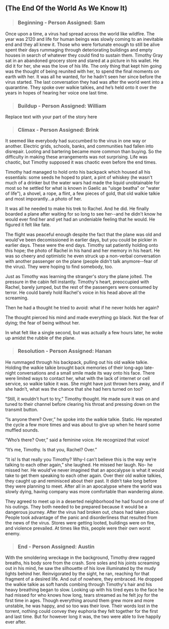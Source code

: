 ## (The End Of the World As We Know It)


> ### Beginning - Person Assigned: Sam

Once upon a time, a virus had spread across the world like wildfire. The year was 2120 and life for human beings was slowly coming to an inevitable end and they all knew it. Those who were fortunate enough to still be alive spent their days rummaging through deteriorating buildings and empty houses in search of whatever they could find to sustain them. Timothy Gray sat in an abandoned grocery store and stared at a picture in his wallet. He did it for her, she was the love of his life. The only thing that kept him going was the thought of being reunited with her, to spend the final moments on earth with her. It was all he wanted, for he hadn’t seen her since before the virus started. The last conversation they had was after the world went into a quarantine. They spoke over walkie talkies, and he’s held onto it over the years in hopes of hearing her voice one last time.

> ### Buildup - Person Assigned: William

Replace text with your part of the story here

> ### Climax - Person Assigned: Brink

It seemed like everybody had succumbed to the virus in one way or another. Electric grids, schools, banks, and communities had fallen into disrepair. Looting and bartering became more common than buying. So the difficulty in making these arrangements was not surprising. Life was chaotic, but Timothy supposed it was chaotic even before the end times.

Timothy had managed to hold onto his backpack which housed all his essentials: some seeds he hoped to plant, a pint of whiskey (he wasn't much of a drinker but the water wars had made the liquid unobtainable for most so he settled for what is known in Gaelic as "uisge beatha" or "water of life"), a shovel, a rope, a flint, a few pieces of gold, that old walkie talkie and most imporantly...a photo of her. 

It was all he needed to make his trek to Rachel. And he did. He finally boarded a plane after waiting for so long to see her--and he didn't know he would ever find her and yet had an undeniable feeling that he would. He figured it felt like fate. 

The flight was peaceful enough despite the fact that the plane was old and would've been decomissioned in earlier days, but you could be pickier in earlier days. These were the end days. Timothy sat patiently holding onto this hope; the photo of Rachel in his hand and her memory in his heart. He was so cheery and optimistic he even struck up a non-verbal conversation with another passenger on the plane (people didn't talk anymore--fear of the virus). They were hoping to find somebody, too. 

Just as Timothy was learning the stranger's story the plane jolted. The pressure in the cabin fell instantly. Timothy's heart, preoccupied with Rachel, barely jumped, but the rest of the passengers were consumed by terror. He could barely hold Rachel's voice in his head above all the screaming. 

Then he had a thought he tried to avoid: what if he never holds her again?

The thought pierced his mind and made everything go black. Not the fear of dying; the fear of being without her.

In what felt like a single second, but was actually a few hours later, he woke up amidst the rubble of the plane. 

> ### Resolution - Person Assigned: Hanan

He rummaged through his backpack, pulling out his old walkie talkie. Holding the walkie talkie brought back memories of their long-ago late-night conversations and a small smile made its way onto his face. There were limited ways to contact her, what with the lack of internet or cell service, so walkie talkie it was. She might have just thrown hers away, and if she hadn’t, what was the chance that she had hers turned on too?

“Still, it wouldn’t hurt to try,” Timothy thought. He made sure it was on and tuned to their channel before clearing his throat and pressing down on the transmit button.

“Is anyone there? Over,” he spoke into the walkie talkie. Static. He repeated the cycle a few more times and was about to give up when he heard some muffled sounds.

“Who’s there? Over,” said a feminine voice. He recognized that voice!

“It’s me, Timothy. Is that you, Rachel? Over.”

“It is! Is that really you Timothy? Why-I can’t believe this is the way we’re talking to each other again,” she laughed. He missed her laugh. No- he missed her. He would’ve never imagined that an apocalypse is what it would take to get them speaking to each other again. Over their old walkie talkies, they caught up and reminisced about their past. It didn’t take long before they were planning to meet. After all in an apocalypse where the world was slowly dying, having company was more comfortable than wandering alone.

They agreed to meet up in a deserted neighborhood he had found on one of his outings. They both needed to be prepared because it would be a dangerous journey. After the virus had broken out, chaos had taken place. People took advantage of the panic and disorderliness that resulted from the news of the virus. Stores were getting looted, buildings were on fire, and violence prevailed. At times like this, people were their own worst enemy.

> ### End - Person Assigned: Austin

With the smoldering wreckage in the background, Timothy drew ragged breaths, his body sore from the crash. Sore soles and his joints screaming out in his mind, he saw the silhouette of his love illuminated by the mudy lights behind her. Reinvigorated by the sight, he ran, reaching for that fragment of a desired life. And out of nowhere, they embraced. He dropped the walkie talkie as soft hands combing through Timothy's hair and his heavy breathing began to slow. Looking up with his tired eyes to the face he had missed for who knows how long, tears streamed as he felt joy for the first time in ages. Though everything around them grew more and more unstable, he was happy, and so too was their love. Their words lost in the torrent, nothing could convey they euphoria they felt together for the first and last time. But for however long it was, the two were able to live happily ever after.
